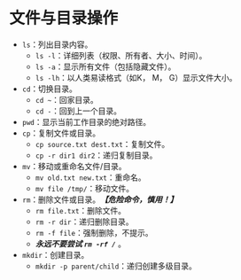 # **文件与目录操作**

* `ls`：列出目录内容。
  * `ls -l`：详细列表（权限、所有者、大小、时间）。
  * `ls -a`：显示所有文件（包括隐藏文件）。
  * `ls -lh`：以人类易读格式（如K， M， G）显示文件大小。
* `cd`：切换目录。
  * `cd ~`：回家目录。
  * `cd -`：回到上一个目录。
* `pwd`：显示当前工作目录的绝对路径。
* `cp`：复制文件或目录。
  * `cp source.txt dest.txt`：复制文件。
  * `cp -r dir1 dir2`：递归复制目录。
* `mv`：移动或重命名文件/目录。
  * `mv old.txt new.txt`：重命名。
  * `mv file /tmp/`：移动文件。
* `rm`：删除文件或目录。***【危险命令，慎用！】***
  * `rm file.txt`：删除文件。
  * `rm -r dir`：递归删除目录。
  * `rm -f file`：强制删除，不提示。
  * ***永远不要尝试 `rm -rf /`*** 。
* `mkdir`：创建目录。
  * `mkdir -p parent/child`：递归创建多级目录。
